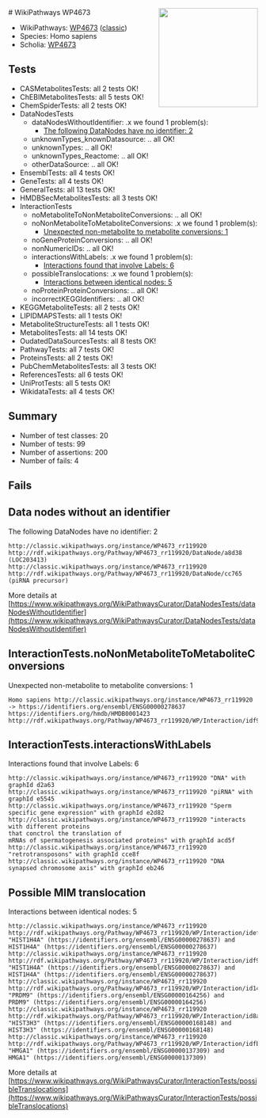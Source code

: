 <img style="float: right; width: 200px" src="https://upload.wikimedia.org/wikipedia/commons/thumb/8/83/Wplogo_with_text_500.png/640px-Wplogo_with_text_500.png" />
# WikiPathways WP4673

* WikiPathways: [WP4673](https://wikipathways.org/pathways/WP4673) ([classic](https://classic.wikipathways.org/instance/WP4673))
* Species: Homo sapiens
* Scholia: [WP4673](https://scholia.toolforge.org/wikipathways/WP4673)
## Tests
* CASMetabolitesTests: all 2 tests OK!
* ChEBIMetabolitesTests: all 5 tests OK!
* ChemSpiderTests: all 2 tests OK!
* DataNodesTests
    * dataNodesWithoutIdentifier: .x we found 1 problem(s):
        * [The following DataNodes have no identifier: 2](#d2d32fa1)
    * unknownTypes_knownDatasource: .. all OK!
    * unknownTypes: .. all OK!
    * unknownTypes_Reactome: .. all OK!
    * otherDataSource: .. all OK!
* EnsemblTests: all 4 tests OK!
* GeneTests: all 4 tests OK!
* GeneralTests: all 13 tests OK!
* HMDBSecMetabolitesTests: all 3 tests OK!
* InteractionTests
    * noMetaboliteToNonMetaboliteConversions: .. all OK!
    * noNonMetaboliteToMetaboliteConversions: .x we found 1 problem(s):
        * [Unexpected non-metabolite to metabolite conversions: 1](#4b4cfabf)
    * noGeneProteinConversions: .. all OK!
    * nonNumericIDs: .. all OK!
    * interactionsWithLabels: .x we found 1 problem(s):
        * [Interactions found that involve Labels: 6](#630d267d)
    * possibleTranslocations: .x we found 1 problem(s):
        * [Interactions between identical nodes: 5](#1c11820a)
    * noProteinProteinConversions: .. all OK!
    * incorrectKEGGIdentifiers: .. all OK!
* KEGGMetaboliteTests: all 2 tests OK!
* LIPIDMAPSTests: all 1 tests OK!
* MetaboliteStructureTests: all 1 tests OK!
* MetabolitesTests: all 14 tests OK!
* OudatedDataSourcesTests: all 8 tests OK!
* PathwayTests: all 7 tests OK!
* ProteinsTests: all 2 tests OK!
* PubChemMetabolitesTests: all 3 tests OK!
* ReferencesTests: all 6 tests OK!
* UniProtTests: all 5 tests OK!
* WikidataTests: all 4 tests OK!


## Summary

* Number of test classes: 20
* Number of tests: 99
* Number of assertions: 200
* Number of fails: 4

## Fails

<a name="d2d32fa1" />

## Data nodes without an identifier

The following DataNodes have no identifier: 2
```
http://classic.wikipathways.org/instance/WP4673_rr119920 http://rdf.wikipathways.org/Pathway/WP4673_rr119920/DataNode/a8d38 (LOC203413)
http://classic.wikipathways.org/instance/WP4673_rr119920 http://rdf.wikipathways.org/Pathway/WP4673_rr119920/DataNode/cc765 (piRNA precursor)
```

More details at [https://www.wikipathways.org/WikiPathwaysCurator/DataNodesTests/dataNodesWithoutIdentifier](https://www.wikipathways.org/WikiPathwaysCurator/DataNodesTests/dataNodesWithoutIdentifier)

<a name="4b4cfabf" />

## InteractionTests.noNonMetaboliteToMetaboliteConversions

Unexpected non-metabolite to metabolite conversions: 1
```
Homo sapiens http://classic.wikipathways.org/instance/WP4673_rr119920 -> https://identifiers.org/ensembl/ENSG00000278637 https://identifiers.org/hmdb/HMDB0001423 http://rdf.wikipathways.org/Pathway/WP4673_rr119920/WP/Interaction/idf9d507f4
```

<a name="630d267d" />

## InteractionTests.interactionsWithLabels

Interactions found that involve Labels: 6
```
http://classic.wikipathways.org/instance/WP4673_rr119920 "DNA" with graphId d2a63
http://classic.wikipathways.org/instance/WP4673_rr119920 "piRNA" with graphId e5545
http://classic.wikipathways.org/instance/WP4673_rr119920 "Sperm specific gene expression" with graphId e2d82
http://classic.wikipathways.org/instance/WP4673_rr119920 "interacts with different proteins
that conctrol the translation of 
mRNAs of spermatogenesis associated proteins" with graphId acd5f
http://classic.wikipathways.org/instance/WP4673_rr119920 "retrotransposons" with graphId cce8f
http://classic.wikipathways.org/instance/WP4673_rr119920 "DNA
synapsed chromosome axis" with graphId eb246
```

<a name="1c11820a" />

## Possible MIM translocation

Interactions between identical nodes: 5
```
http://classic.wikipathways.org/instance/WP4673_rr119920 http://rdf.wikipathways.org/Pathway/WP4673_rr119920/WP/Interaction/idefc85102 "HIST1H4A" (https://identifiers.org/ensembl/ENSG00000278637) and 
HIST1H4A" (https://identifiers.org/ensembl/ENSG00000278637)
http://classic.wikipathways.org/instance/WP4673_rr119920 http://rdf.wikipathways.org/Pathway/WP4673_rr119920/WP/Interaction/idf9d507f4 "HIST1H4A" (https://identifiers.org/ensembl/ENSG00000278637) and 
HIST1H4A" (https://identifiers.org/ensembl/ENSG00000278637)
http://classic.wikipathways.org/instance/WP4673_rr119920 http://rdf.wikipathways.org/Pathway/WP4673_rr119920/WP/Interaction/id1446636f "PRDM9" (https://identifiers.org/ensembl/ENSG00000164256) and 
PRDM9" (https://identifiers.org/ensembl/ENSG00000164256)
http://classic.wikipathways.org/instance/WP4673_rr119920 http://rdf.wikipathways.org/Pathway/WP4673_rr119920/WP/Interaction/id8a7e8672 "HIST3H3" (https://identifiers.org/ensembl/ENSG00000168148) and 
HIST3H3" (https://identifiers.org/ensembl/ENSG00000168148)
http://classic.wikipathways.org/instance/WP4673_rr119920 http://rdf.wikipathways.org/Pathway/WP4673_rr119920/WP/Interaction/idfb2588eb "HMGA1" (https://identifiers.org/ensembl/ENSG00000137309) and 
HMGA1" (https://identifiers.org/ensembl/ENSG00000137309)
```

More details at [https://www.wikipathways.org/WikiPathwaysCurator/InteractionTests/possibleTranslocations](https://www.wikipathways.org/WikiPathwaysCurator/InteractionTests/possibleTranslocations)

